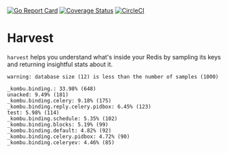 [![Go Report Card](https://goreportcard.com/badge/github.com/31z4/harvest)](https://goreportcard.com/report/github.com/31z4/harvest)
[![Coverage Status](https://coveralls.io/repos/github/31z4/harvest/badge.svg?branch=master)](https://coveralls.io/github/31z4/harvest?branch=master)
[![CircleCI](https://circleci.com/gh/31z4/harvest.svg?style=svg)](https://circleci.com/gh/31z4/harvest)

# Harvest

`harvest` helps you understand what's inside your Redis by sampling its keys and returning insightful stats about it.

```
warning: database size (12) is less than the number of samples (1000)

_kombu.binding.: 33.98% (648)
unacked: 9.49% (181)
_kombu.binding.celery: 9.18% (175)
_kombu.binding.reply.celery.pidbox: 6.45% (123)
test: 5.98% (114)
_kombu.binding.schedule: 5.35% (102)
_kombu.binding.blocks: 5.19% (99)
_kombu.binding.default: 4.82% (92)
_kombu.binding.celery.pidbox: 4.72% (90)
_kombu.binding.celeryev: 4.46% (85)
```
